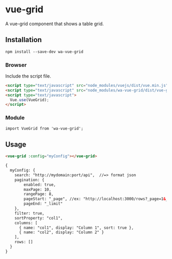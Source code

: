 # vue-grid

A vue-grid component that shows a table grid.

## Installation

```html
npm install --save-dev wa-vue-grid
```

### Browser

Include the script file.

```html
<script type="text/javascript" src="node_modules/vuejs/dist/vue.min.js"></script>
<script type="text/javascript" src="node_modules/wa-vue-grid/dist/vue-grid.min.js"></script>
<script type="text/javascript">
  Vue.use(VueGrid);
</script>
```

### Module

```html
import VueGrid from 'wa-vue-grid';
```

## Usage

```html
<vue-grid :config="myConfig"></vue-grid>

{
  myConfig: {
    search: "http://mydomain:port/api",  //=> format json
    pagination: {
        enabled: true,
        maxPage: 10,
        rangePage: 8,
        pageStart: "_page", //ex: "http://localhost:3000/rows?_page=1&_limit=10"
        pageEnd: "_limit"
    },
    filter: true,
    sortProperty: "col1",
    columns: [
      { name: "col1", display: "Column 1", sort: true },
      { name: "col2", display: "Column 2" }
    ],
    rows: []
  }
}
```

